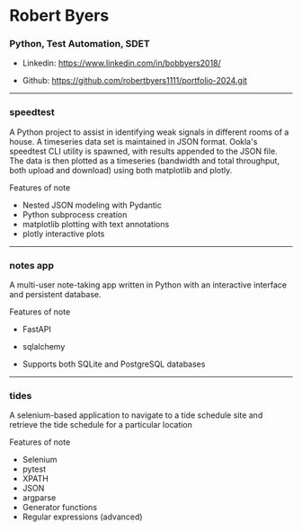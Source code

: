 # Robert Byers
### Python, Test Automation, SDET
- Linkedin: https://www.linkedin.com/in/bobbyers2018/

- Github: https://github.com/robertbyers1111/portfolio-2024.git
---
### speedtest

A Python project to assist in identifying weak signals in different rooms of a house. A timeseries data set is maintained in JSON format. Ookla's speedtest CLI utility is spawned, with results appended to the JSON file. The data is then plotted as a timeseries (bandwidth and total throughput, both upload and download) using both matplotlib and plotly.

Features of note
- Nested JSON modeling with Pydantic
- Python subprocess creation
- matplotlib plotting with text annotations
- plotly interactive plots

---

### notes app

A multi-user note-taking app written in Python with an interactive interface and persistent database.

Features of note
- FastAPI
- sqlalchemy

- Supports both SQLite and PostgreSQL databases
---
### tides

A selenium-based application to navigate to a tide schedule site and retrieve the tide schedule for a particular location

Features of note
- Selenium
- pytest
- XPATH
- JSON
- argparse
- Generator functions
- Regular expressions (advanced)



